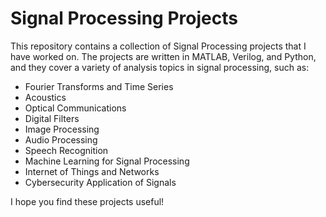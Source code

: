 # Signal Processing Projects
This repository contains a collection of Signal Processing projects that I have worked on. The projects are written in MATLAB, Verilog, and Python, and they cover a variety of analysis topics in signal processing, such as:

- Fourier Transforms and Time Series
- Acoustics
- Optical Communications
- Digital Filters
- Image Processing
- Audio Processing
- Speech Recognition
- Machine Learning for Signal Processing
- Internet of Things and Networks
- Cybersecurity Application of Signals


I hope you find these projects useful!
